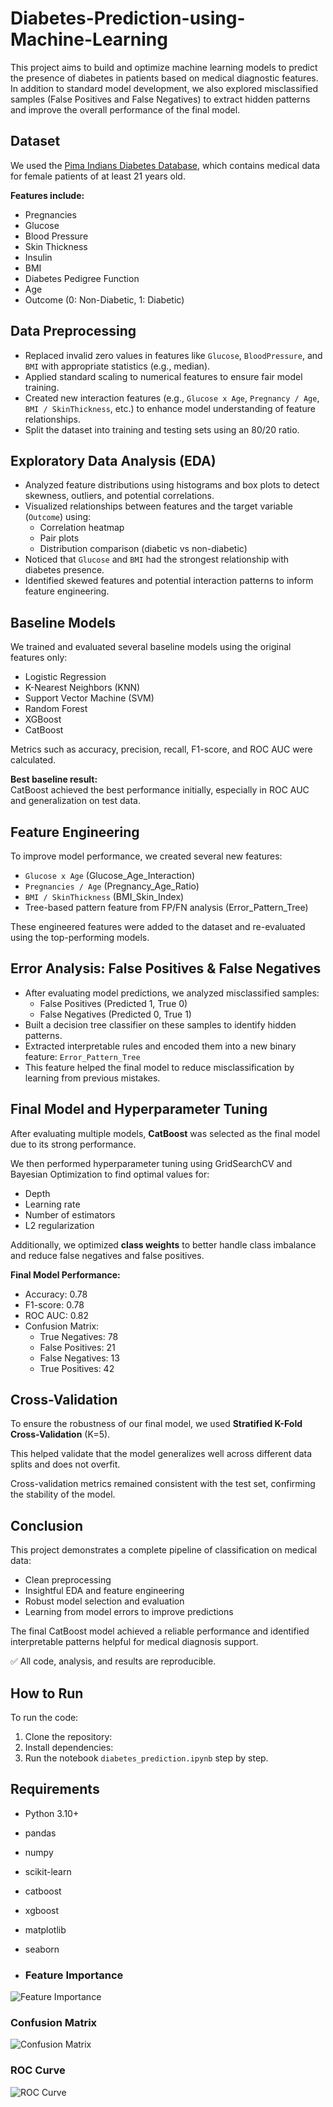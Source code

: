 # Diabetes-Prediction-using-Machine-Learning
This project aims to build and optimize machine learning models to predict the presence of diabetes in patients based on medical diagnostic features. In addition to standard model development, we also explored misclassified samples (False Positives and False Negatives) to extract hidden patterns and improve the overall performance of the final model.

## Dataset

We used the [Pima Indians Diabetes Database](https://www.kaggle.com/datasets/uciml/pima-indians-diabetes-database), which contains medical data for female patients of at least 21 years old.

**Features include:**

- Pregnancies
- Glucose
- Blood Pressure
- Skin Thickness
- Insulin
- BMI
- Diabetes Pedigree Function
- Age
- Outcome (0: Non-Diabetic, 1: Diabetic)

## Data Preprocessing

- Replaced invalid zero values in features like `Glucose`, `BloodPressure`, and `BMI` with appropriate statistics (e.g., median).
- Applied standard scaling to numerical features to ensure fair model training.
- Created new interaction features (e.g., `Glucose x Age`, `Pregnancy / Age`, `BMI / SkinThickness`, etc.) to enhance model understanding of feature relationships.
- Split the dataset into training and testing sets using an 80/20 ratio.

## Exploratory Data Analysis (EDA)

- Analyzed feature distributions using histograms and box plots to detect skewness, outliers, and potential correlations.
- Visualized relationships between features and the target variable (`Outcome`) using:
  - Correlation heatmap
  - Pair plots
  - Distribution comparison (diabetic vs non-diabetic)
- Noticed that `Glucose` and `BMI` had the strongest relationship with diabetes presence.
- Identified skewed features and potential interaction patterns to inform feature engineering.

## Baseline Models

We trained and evaluated several baseline models using the original features only:

- Logistic Regression
- K-Nearest Neighbors (KNN)
- Support Vector Machine (SVM)
- Random Forest
- XGBoost
- CatBoost

Metrics such as accuracy, precision, recall, F1-score, and ROC AUC were calculated.

**Best baseline result:**  
CatBoost achieved the best performance initially, especially in ROC AUC and generalization on test data.

## Feature Engineering

To improve model performance, we created several new features:

- `Glucose x Age` (Glucose_Age_Interaction)
- `Pregnancies / Age` (Pregnancy_Age_Ratio)
- `BMI / SkinThickness` (BMI_Skin_Index)
- Tree-based pattern feature from FP/FN analysis (Error_Pattern_Tree)

These engineered features were added to the dataset and re-evaluated using the top-performing models.

## Error Analysis: False Positives & False Negatives

- After evaluating model predictions, we analyzed misclassified samples:
  - False Positives (Predicted 1, True 0)
  - False Negatives (Predicted 0, True 1)
- Built a decision tree classifier on these samples to identify hidden patterns.
- Extracted interpretable rules and encoded them into a new binary feature: `Error_Pattern_Tree`
- This feature helped the final model to reduce misclassification by learning from previous mistakes.

## Final Model and Hyperparameter Tuning

After evaluating multiple models, **CatBoost** was selected as the final model due to its strong performance.

We then performed hyperparameter tuning using GridSearchCV and Bayesian Optimization to find optimal values for:

- Depth
- Learning rate
- Number of estimators
- L2 regularization

Additionally, we optimized **class weights** to better handle class imbalance and reduce false negatives and false positives.

**Final Model Performance:**

- Accuracy: 0.78  
- F1-score: 0.78  
- ROC AUC: 0.82  
- Confusion Matrix:
    - True Negatives: 78
    - False Positives: 21
    - False Negatives: 13
    - True Positives: 42

## Cross-Validation

To ensure the robustness of our final model, we used **Stratified K-Fold Cross-Validation** (K=5).

This helped validate that the model generalizes well across different data splits and does not overfit.

Cross-validation metrics remained consistent with the test set, confirming the stability of the model.

## Conclusion

This project demonstrates a complete pipeline of classification on medical data:

- Clean preprocessing
- Insightful EDA and feature engineering
- Robust model selection and evaluation
- Learning from model errors to improve predictions

The final CatBoost model achieved a reliable performance and identified interpretable patterns helpful for medical diagnosis support.

✅ All code, analysis, and results are reproducible.

## How to Run

To run the code:

1. Clone the repository:
2. Install dependencies:
3. Run the notebook `diabetes_prediction.ipynb` step by step.

## Requirements

- Python 3.10+
- pandas
- numpy
- scikit-learn
- catboost
- xgboost
- matplotlib
- seaborn

- ### Feature Importance
![Feature Importance](feature_importance.png)

### Confusion Matrix
![Confusion Matrix](image/confusion_matrix.png)

### ROC Curve
![ROC Curve](image/roc_curve.png)

